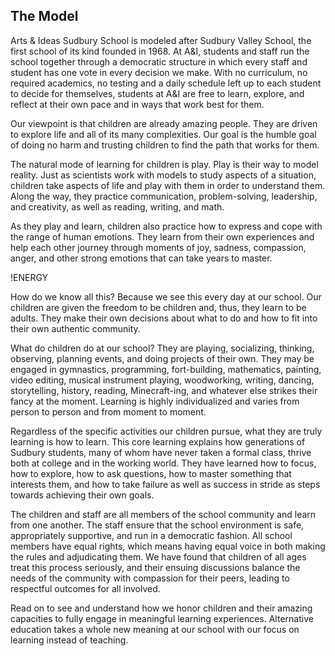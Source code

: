 The Model
---

Arts & Ideas Sudbury School is modeled after Sudbury Valley School, the first
school of its kind founded in 1968. At A&I, students and staff run the school
together through a democratic structure in which every staff and student has
one vote in every decision we make. With no curriculum, no required academics,
no testing and a daily schedule left up to each student to decide for
themselves, students at A&I are free to learn, explore, and reflect at their own
pace and in ways that work best for them.

Our viewpoint is that children are already amazing people. They are driven to
explore life and all of its many complexities. Our goal is the humble goal of
doing no harm and trusting children to find the path that works for them. 

The natural mode of learning for children is play. Play is their way to model
reality. Just as scientists work with models to study aspects of a situation,
children take aspects of life and play with them in order to understand them.
Along the way, they practice communication, problem-solving, leadership, and
creativity, as well as reading, writing, and math.

As they play and learn, children also practice how to express and cope with
the range of human emotions. They learn from their own experiences and help
each other journey through moments of joy, sadness, compassion, anger, and
other strong emotions that can take years to master.

!ENERGY

How do we know all this? Because we see this every day at our school. Our
children are given the freedom to be children and, thus, they learn to be
adults. They make their own decisions about what to do and how to fit into
their own authentic community.

What do children do at our school?  They are playing, socializing, thinking,
observing, planning events, and doing projects of their own. They may be
engaged in gymnastics, programming, fort-building, mathematics, painting,
video editing, musical instrument playing, woodworking, writing, dancing,
storytelling, history, reading, Minecraft-ing, and whatever else strikes their
fancy at the moment.  Learning is highly individualized and varies from person
to person and from moment to moment.

Regardless of the specific activities our children pursue, what they are truly
learning is how to learn.  This core learning explains how generations of
Sudbury students, many of whom have never taken a formal class, thrive both at
college and in the working world.  They have learned how to focus, how to
explore, how to ask questions, how to master something that interests them,
and how to take failure as well as success in stride as steps towards
achieving their own goals.

The children and staff are all members of the school community and learn from
one another. The staff ensure that the school environment is safe,
appropriately supportive, and run in a democratic fashion.  All school members
have equal rights, which means having equal voice in both making the rules and
adjudicating them. We have found that children of all ages treat this process
seriously, and their ensuing discussions balance the needs of the community
with compassion for their peers, leading to respectful outcomes for all
involved.

Read on to see and understand how we honor children and their
amazing capacities to fully engage in meaningful learning experiences.
Alternative education takes a whole new meaning at our school with our focus
on learning instead of teaching. 


